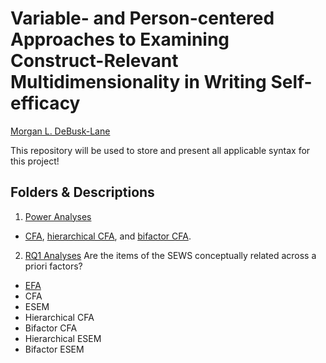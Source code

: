 # Variable- and Person-centered Approaches to Examining Construct-Relevant Multidimensionality in Writing Self-efficacy  
[Morgan L. DeBusk-Lane](http://www.mldebusklane.com)

This repository will be used to store and present all applicable syntax for this project!

## Folders & Descriptions
1. [Power Analyses](https://github.com/debusklaneml/hatch/tree/master/Power_Analyses)
* [CFA](https://github.com/debusklaneml/hatch/blob/master/Power_Analyses/CFA.inp), [hierarchical CFA](https://github.com/debusklaneml/hatch/blob/master/Power_Analyses/hCFA.inp), and [bifactor CFA](https://github.com/debusklaneml/hatch/blob/master/Power_Analyses/biCFA.inp).
2. [RQ1 Analyses](https://github.com/debusklaneml/hatch/tree/master/RQ1) Are the items of the SEWS conceptually related across a priori factors?
* [EFA](https://github.com/debusklaneml/hatch/blob/master/RQ1/EFA.inp)
* CFA
* ESEM
* Hierarchical CFA
* Bifactor CFA
* Hierarchical ESEM
* Bifactor ESEM
  

